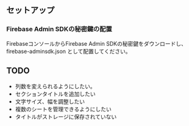 ## セットアップ
### Firebase Admin SDKの秘密鍵の配置
FirebaseコンソールからFirebase Admin SDKの秘密鍵をダウンロードし、firebase-adminsdk.json として配置してください。

## TODO
- 列数を変えられるようにしたい。
- セクションタイトルを追加したい
- 文字サイズ、幅を調整したい
- 複数のシートを管理できるようにしたい
- タイトルがストレージに保存されていない

